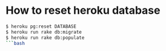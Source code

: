 # How to reset heroku database
```bash
$ heroku pg:reset DATABASE
$ heroku run rake db:migrate
$ heroku run rake db:populate
```bash